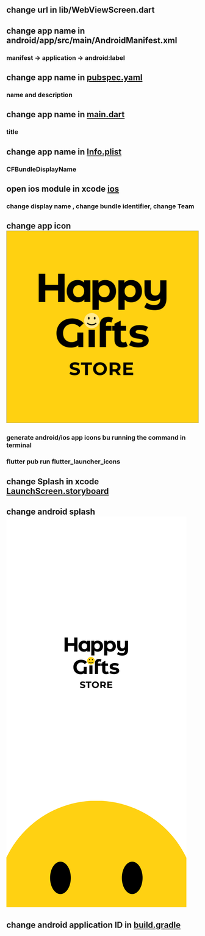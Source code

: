 ## change url in lib/WebViewScreen.dart
## change app name in android/app/src/main/AndroidManifest.xml
### manifest -> application -> android:label
## change app name in [pubspec.yaml](pubspec.yaml)
### name and description
## change app name in [main.dart](lib%2Fmain.dart)
###  title
## change app name in [Info.plist](ios%2FRunner%2FInfo.plist)
###  CFBundleDisplayName

## open ios module in xcode   [ios](ios)
###  change display name , change bundle identifier, change Team

## change app icon ![app-icon.png](assets%2Fimages%2Fapp-icon.png)
###  generate android/ios  app icons bu running the command in terminal
###  flutter pub run flutter_launcher_icons

## change Splash in xcode [LaunchScreen.storyboard](ios%2FRunner%2FBase.lproj%2FLaunchScreen.storyboard)
## change android splash ![splash.png](android%2Fapp%2Fsrc%2Fmain%2Fres%2Fdrawable-xxxhdpi%2Fsplash.png)
## change android application ID in [build.gradle](android%2Fapp%2Fbuild.gradle)







        



